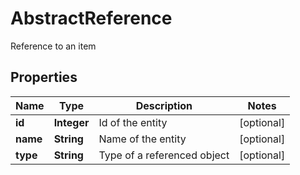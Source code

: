 

# AbstractReference

Reference to an item
## Properties

Name | Type | Description | Notes
------------ | ------------- | ------------- | -------------
**id** | **Integer** | Id of the entity |  [optional]
**name** | **String** | Name of the entity |  [optional]
**type** | **String** | Type of a referenced object |  [optional]



